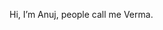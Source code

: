 Hi, I’m Anuj, people call me Verma.


<!---
anuj-2403/anuj-2403 is a ✨ special ✨ repository because its `README.md` (this file) appears on your GitHub profile.
You can click the Preview link to take a look at your changes.
--->
